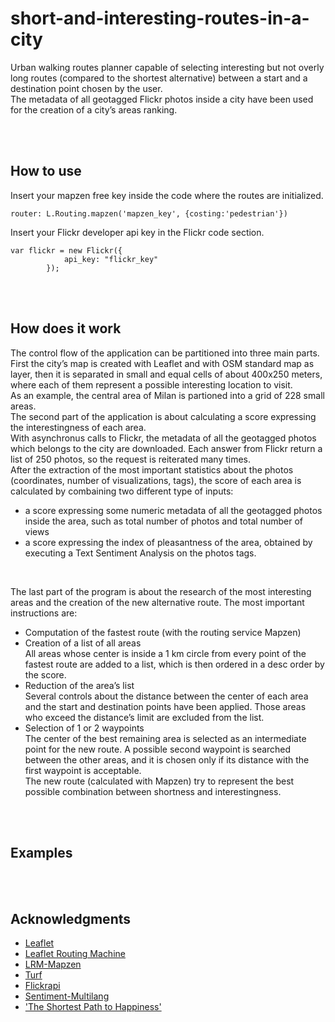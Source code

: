 # short-and-interesting-routes-in-a-city
Urban walking routes planner capable of selecting interesting but not overly long routes (compared to the shortest alternative) between a start and a destination point chosen by the user. <br />
The metadata of all geotagged Flickr photos inside a city have been used for the creation of a city’s areas ranking.

<br />

<br />



## How to use

Insert your mapzen free key inside the code where the routes are initialized.

```
router: L.Routing.mapzen('mapzen_key', {costing:'pedestrian'})
```

Insert your Flickr developer api key in the Flickr code section.

```
var flickr = new Flickr({
			api_key: "flickr_key"
		});
```

<br />

<br />

## How does it work

The control flow of the application can be partitioned into three main parts. <br />
First the city’s map is created with Leaflet and with OSM standard map as layer, then it is separated in small and equal cells of about 400x250 meters, where each of them represent a possible interesting location to visit. <br />
As an example, the central area of Milan is partioned into a grid of 228 small areas. <br />
The second part of the application is about calculating a score expressing the interestingness of each area. <br />
With asynchronus calls to Flickr, the metadata of all the geotagged photos which belongs to the city are downloaded. Each answer from Flickr return a list of 250 photos, so the request is reiterated many times. <br />
After the extraction of the most important statistics about the photos (coordinates, number of visualizations, tags), the score of each area is calculated by combaining two different type of inputs: <br />

* a score expressing some numeric metadata of all the geotagged photos inside the area, such as total number of photos and total number of views
* a score expressing the index of pleasantness of the area, obtained by executing a Text Sentiment Analysis on the photos tags.

<br />

The last part of the program is about the research of the most interesting areas and the creation of the new alternative route. The most important instructions are:

* Computation of the fastest route (with the routing service Mapzen)
* Creation of a list of all areas <br />All areas whose center is inside a 1 km circle from every point of the fastest route are added to a list, which is then ordered in a desc order by the score.
* Reduction of the area’s list<br /> Several controls about the distance between the center of each area and the start and destination points have been applied. Those areas who exceed the distance’s limit are excluded from the list.
* Selection of 1 or 2 waypoints <br />The center of the best remaining area is selected as an intermediate point for the new route. A possible second waypoint is searched between the other areas, and it is chosen only if its distance with the first waypoint is acceptable. <br /> The new route (calculated with Mapzen) try to represent the best possible combination between shortness and interestingness.

<br />

<br />

## Examples




<br />

<br />


## Acknowledgments

* [Leaflet](http://leafletjs.com/)
* [Leaflet Routing Machine](https://github.com/perliedman/leaflet-routing-machine)
* [LRM-Mapzen](https://github.com/mapzen/lrm-mapzen)
* [Turf](https://github.com/Turfjs/turf)
* [Flickrapi](https://github.com/Pomax/node-flickrapi)
* [Sentiment-Multilang](https://github.com/davidemiceli/sentiment-multilang)
* ['The Shortest Path to Happiness'](https://arxiv.org/abs/1407.1031)





